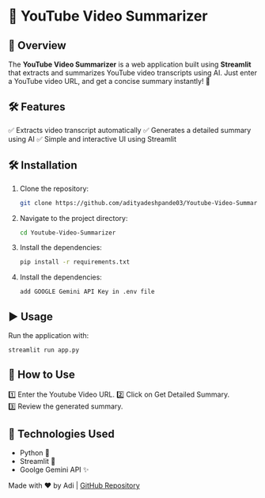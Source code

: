 # 🎥 YouTube Video Summarizer

## 📌 Overview
The **YouTube Video Summarizer** is a web application built using **Streamlit** that extracts and summarizes YouTube video transcripts using AI. Just enter a YouTube video URL, and get a concise summary instantly! 🚀

## 🛠 Features
✅ Extracts video transcript automatically
✅ Generates a detailed summary using AI
✅ Simple and interactive UI using Streamlit

## 🛠️ Installation
1. Clone the repository:
   ```bash
   git clone https://github.com/adityadeshpande03/Youtube-Video-Summarizer
   ```
2. Navigate to the project directory:
   ```bash
   cd Youtube-Video-Summarizer
   ```
3. Install the dependencies:
   ```bash
   pip install -r requirements.txt
   ```
4. Install the dependencies:
   ```bash
   add GOOGLE Gemini API Key in .env file
   ```
## ▶️ Usage
Run the application with:
```bash
streamlit run app.py
```

## 📌 How to Use
1️⃣ Enter the Youtube Video URL.
2️⃣ Click on Get Detailed Summary.  
3️⃣ Review the generated summary.

## 🤖 Technologies Used
- Python 🐍
- Streamlit 🎈
- Goolge Gemini API ✨

Made with ❤️ by Adi | [GitHub Repository](https://github.com/adityadeshpande03/Youtube-Video-Summarizer)

